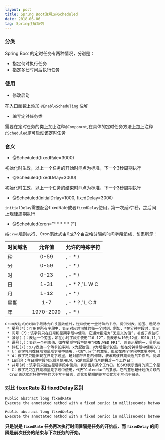 ```yaml
---
layout: post
title: Spring Boot注解之@Scheduled
date: 2018-06-06
tag: Spring注解系列
---
```


### 分类

Spring Boot 的定时任务有两种情况，分别是：
 - 指定何时执行任务
 - 指定多长时间后执行任务
 
### 使用

 - 修改启动
 
在入口函数上添加 `@EnableScheduling` 注解
 
 - 编写定时任务类
 
需要在定时任务的类上加上注释`@Component`,在具体的定时任务方法上加上注释`@Scheduled`即可启动该定时任务
 
### 含义

 - @Scheduled(fixedRate=3000)
 
初始化时生效，以上一个任务的开始时间点为标准，下一个3秒周期执行
 
 - @Scheduled(fixedDelay=3000)
 
初始化时生效，以上一个任务的结束时间点为标准，下一个3秒周期执行
 
 - @Scheduled(initialDelay=1000, fixedDelay=3000)
 
`initialDelay`需要配合fixedRate或者`fixedDelay`使用，第一次延时1秒，之后同上规律周期执行
 
 - @Scheduled(cron="* * * * * ?")
 
按`cron`规则执行，Cron表达式由6或7个由空格分隔的时间字段组成，如表所示：
    
| 时间域名         | 允许值           | 允许的特殊字符  |
| -------------  |  :-------------: | ------------ |
| 秒              | 0-59             | , - * /     |
| 分              | 0-59             | , - * /     |
| 时              | 0-23             | , - * /     |
| 日              | 1-31             | , - * ? / L W C|
| 月              | 1-12             | , - * /     |
| 星期            | 1-7              | , - * ? / L C # |
| 年              | 1970-2099        | , - * /     |
    
```txt
Cron表达式的时间字段除允许设置数值外，还可使用一些特殊的字符，提供列表、范围、通配符等功能，细说如下：
 * 星号(*)：可用在所有字段中，表示对应时间域的每一个时刻，例如，*在分钟字段时，表示“每分钟”；
 * 问号（?）：该字符只在日期和星期字段中使用，它通常指定为“无意义的值”，相当于点位符；
 * 减号(-)：表达一个范围，如在小时字段中使用“10-12”，则表示从10到12点，即10,11,12；
 * 逗号(,)：表达一个列表值，如在星期字段中使用“MON,WED,FRI”，则表示星期一，星期三和星期五；
 * 斜杠(/)：x/y表达一个等步长序列，x为起始值，y为增量步长值。如在分钟字段中使用0/15，则表示为0,15,30和45秒，而5/15在分钟字段中表示5,20,35,50，你也可以使用*/y，它等同于0/y；
 * L：该字符只在日期和星期字段中使用，代表“Last”的意思，但它在两个字段中意思不同。L在日期字段中，表示这个月份的最后一天，如一月的31号，非闰年二月的28号；如果L用在星期中，则表示星期六，等同于7。但是，如果L出现在星期字段里，而且在前面有一个数值X，则表示“这个月的最后X天”，例如，6L表示该月的最后星期五；
 * W：该字符只能出现在日期字段里，是对前导日期的修饰，表示离该日期最近的工作日。例如15W表示离该月15号最近的工作日，如果该月15号是星期六，则匹配14号星期五；如果15日是星期日，则匹配16号星期一；如果15号是星期二，那结果就是15号星期二。但必须注意关联的匹配日期不能够跨月，如你指定1W，如果1号是星期六，结果匹配的是3号星期一，而非上个月最后的那天。W字符串只能指定单一日期，而不能指定日期范围；
 * LW组合：在日期字段可以组合使用LW，它的意思是当月的最后一个工作日；
 * 井号(#)：该字符只能在星期字段中使用，表示当月某个工作日。如6#3表示当月的第三个星期五(6表示星期五，#3表示当前的第三个)，而4#5表示当月的第五个星期三，假设当月没有第五个星期三，忽略不触发；
 * C：该字符只在日期和星期字段中使用，代表“Calendar”的意思。它的意思是计划所关联的日期，如果日期没有被关联，则相当于日历中所有日期。例如5C在日期字段中就相当于日历5日以后的第一天。1C在星期字段中相当于星期日后的第一天。
  Cron表达式对特殊字符的大小写不敏感，对代表星期的缩写英文大小写也不敏感。
```

### 对比 fixedRate 和 fixedDelay区别

```txt
Public abstract long fixedRate
Execute the annotated method with a fixed period in milliseconds between invocations.
```

```txt
Public abstract long fixedDelay 
Execute the annotated method with a fixed period in milliseconds between the end of the last invocation and the start of the next.
```

**只是说是 `fixedRate` 任务两次执行时间间隔是任务的开始点，而 `fixedDelay` 的间隔是前次任务的结束与下次任务的开始。**